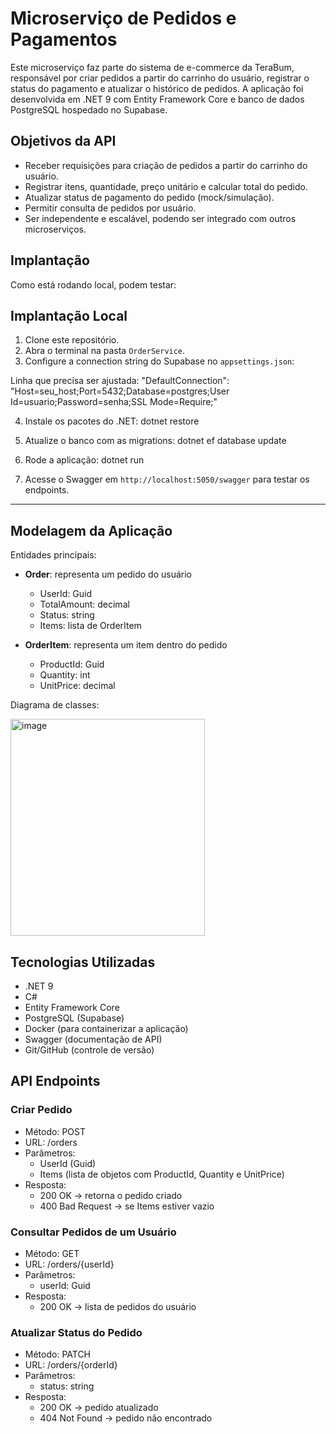 # Microserviço de Pedidos e Pagamentos

Este microserviço faz parte do sistema de e-commerce da TeraBum, responsável por criar pedidos a partir do carrinho do usuário, registrar o status do pagamento e atualizar o histórico de pedidos. A aplicação foi desenvolvida em .NET 9 com Entity Framework Core e banco de dados PostgreSQL hospedado no Supabase.


## Objetivos da API

- Receber requisições para criação de pedidos a partir do carrinho do usuário.
- Registrar itens, quantidade, preço unitário e calcular total do pedido.
- Atualizar status de pagamento do pedido (mock/simulação).
- Permitir consulta de pedidos por usuário.
- Ser independente e escalável, podendo ser integrado com outros microserviços.

## Implantação

Como está rodando local, podem testar:

## Implantação Local

1. Clone este repositório.
2. Abra o terminal na pasta `OrderService`.
3. Configure a connection string do Supabase no `appsettings.json`:

Linha que precisa ser ajustada: "DefaultConnection": "Host=seu_host;Port=5432;Database=postgres;User Id=usuario;Password=senha;SSL Mode=Require;"


4. Instale os pacotes do .NET:
dotnet restore

5. Atualize o banco com as migrations:
dotnet ef database update

6. Rode a aplicação:
dotnet run

7. Acesse o Swagger em `http://localhost:5050/swagger` para testar os endpoints.

--------------------------------------------------------------------------------------------------------------------------------------------------

## Modelagem da Aplicação

Entidades principais:

- **Order**: representa um pedido do usuário
  - UserId: Guid
  - TotalAmount: decimal
  - Status: string
  - Items: lista de OrderItem

- **OrderItem**: representa um item dentro do pedido
  - ProductId: Guid
  - Quantity: int
  - UnitPrice: decimal

Diagrama de classes:

<img width="311" height="347" alt="image" src="https://github.com/user-attachments/assets/d376d826-048f-46e7-a0a9-aa934505f72d" />

## Tecnologias Utilizadas

- .NET 9
- C#
- Entity Framework Core
- PostgreSQL (Supabase)
- Docker (para containerizar a aplicação)
- Swagger (documentação de API)
- Git/GitHub (controle de versão)

## API Endpoints

### Criar Pedido
- Método: POST
- URL: /orders
- Parâmetros:
  - UserId (Guid)
  - Items (lista de objetos com ProductId, Quantity e UnitPrice)
- Resposta:
  - 200 OK → retorna o pedido criado
  - 400 Bad Request → se Items estiver vazio

### Consultar Pedidos de um Usuário
- Método: GET
- URL: /orders/{userId}
- Parâmetros:
  - userId: Guid
- Resposta:
  - 200 OK → lista de pedidos do usuário

### Atualizar Status do Pedido
- Método: PATCH
- URL: /orders/{orderId}
- Parâmetros:
  - status: string
- Resposta:
  - 200 OK → pedido atualizado
  - 404 Not Found → pedido não encontrado
